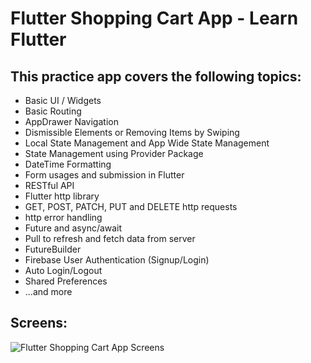 # Flutter Shopping Cart App - Learn Flutter
## This practice app covers the following topics:
* Basic UI / Widgets
* Basic Routing
* AppDrawer Navigation
* Dismissible Elements or Removing Items by Swiping
* Local State Management and App Wide State Management
* State Management using Provider Package
* DateTime Formatting
* Form usages and submission in Flutter
* RESTful API
* Flutter http library
* GET, POST, PATCH, PUT and DELETE http requests
* http error handling
* Future and async/await
* Pull to refresh and fetch data from server
* FutureBuilder
* Firebase User Authentication (Signup/Login)
* Auto Login/Logout
* Shared Preferences
* ...and more
## Screens:
![Flutter Shopping Cart App Screens](https://i.ibb.co/PCnwfg7/flutter-shopping-cart-app.png)


